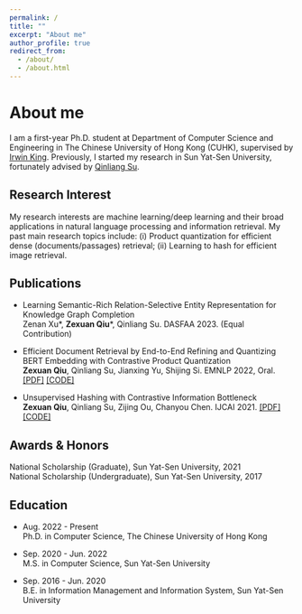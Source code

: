 ```yaml
---
permalink: /
title: ""
excerpt: "About me"
author_profile: true
redirect_from: 
  - /about/
  - /about.html
---
```


About me
======
I am a first-year Ph.D. student  at Department of Computer Science and Engineering in The Chinese University of Hong Kong (CUHK), supervised by [Irwin King](https://www.cse.cuhk.edu.hk/irwin.king/home/). Previously, I started my research in Sun Yat-Sen University, fortunately advised by [Qinliang Su](https://scholar.google.com/citations?user=cuIweygAAAAJ&hl=en).



## Research Interest

My research interests are machine learning/deep learning and their broad applications in natural language processing and information retrieval. My past main research topics include: (i) Product quantization for efficient dense (documents/passages) retrieval; (ii) Learning to hash for efficient image retrieval.


## Publications

- Learning Semantic-Rich Relation-Selective Entity Representation for Knowledge Graph Completion <br>
Zenan Xu\*, <b>Zexuan Qiu</b>\*, Qinliang Su. DASFAA 2023. (Equal Contribution) 

- Efficient Document Retrieval by End-to-End Refining and Quantizing BERT Embedding with Contrastive Product Quantization <br><b>Zexuan Qiu</b>, Qinliang Su, Jianxing Yu, Shijing Si. EMNLP 2022, Oral. [[PDF]](https://arxiv.org/abs/2210.17170) [[CODE]](https://github.com/zexuanqiu/MICPQ)

- Unsupervised Hashing with Contrastive Information Bottleneck <br>**Zexuan Qiu**, Qinliang Su, Zijing Ou, Chanyou Chen. IJCAI 2021. [[PDF]](https://arxiv.org/abs/2105.06138) [[CODE]](https://github.com/zexuanqiu/CIBHash)



## Awards & Honors

National Scholarship (Graduate), Sun Yat-Sen University, 2021 <br>National Scholarship (Undergraduate), Sun Yat-Sen University, 2017



## Education

- Aug. 2022 - Present <br>Ph.D. in Computer Science, The Chinese University of Hong Kong

- Sep. 2020 - Jun. 2022 <br>
  M.S. in Computer Science, Sun Yat-Sen University

- Sep. 2016 - Jun. 2020 <br>
  B.E. in Information Management and Information System, Sun Yat-Sen University

  

